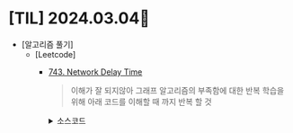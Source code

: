# [TIL] 2024.03.04📒

  * [알고리즘 풀기]
    * [Leetcode]
      * [743. Network Delay Time](https://leetcode.com/problems/network-delay-time/description/)
        > 이해가 잘 되지않아 그래프 알고리즘의 부족함에 대한 반복 학습을 위해 아래 코드를 이해할 때 까지 반복 할 것
          <details>
              <summary>소스코드</summary>
              <pre><code>
          class Solution {
              public int networkDelayTime(int[][] times, int n, int k) {
                  // 그래프를 표현하기 위한 리스트의 리스트를 생성합니다.
                  // 각 노드마다 인접한 노드의 목록을 저장합니다.
                  List<List<int[]>> graph = new ArrayList<>();
          
                  // 그래프 초기화: 빈 리스트로 초기화합니다.
                  for (int i = 0; i <= n; i++) {
                      graph.add(new ArrayList<>());
                  }
          
                  // times 배열을 사용하여 그래프를 구성합니다.
                  for (int[] time : times) {
                      // time[0]에서 time[1]까지의 거리와 시간을 저장합니다.
                      graph.get(time[0]).add(new int[]{time[1], time[2]});
                  }
          
                  // 각 노드까지의 최단 거리를 저장하기 위한 배열을 생성하고,
                  // 무한대로 초기화합니다.
                  int[] dis = new int[n + 1];
                  Arrays.fill(dis, Integer.MAX_VALUE);
                  // 시작 노드의 최단 거리는 0으로 설정합니다.
                  dis[k] = 0;
          
                  // 우선순위 큐를 사용하여 노드의 최단 거리를 업데이트합니다.
                  // 우선순위 큐에는 {최단 거리, 노드 번호}의 배열이 저장됩니다.
                  PriorityQueue<int[]> pq = new PriorityQueue<>((a, b) -> a[0] - b[0]);
                  // 시작 노드의 최단 거리를 우선순위 큐에 추가합니다.
                  pq.add(new int[]{0, k});
          
                  // 우선순위 큐가 비어 있을 때까지 반복합니다.
                  while (!pq.isEmpty()) {
                      // 우선순위 큐에서 가장 작은 최단 거리를 가진 노드를 가져옵니다.
                      int[] curr = pq.poll();
                      // 현재 노드에서 인접한 모든 노드에 대해 반복합니다.
                      for (int[] tar : graph.get(curr[1])) {
                          // 현재 노드를 통해 다음 노드로 가는 거리를 계산합니다.
                          int newDistance = curr[0] + tar[1];
                          // 만약 현재까지 계산된 최단 거리보다 더 짧은 거리를 찾았다면 업데이트합니다.
                          if (dis[tar[0]] > newDistance) {
                              dis[tar[0]] = newDistance;
                              // 업데이트된 최단 거리를 우선순위 큐에 추가합니다.
                              pq.add(new int[]{dis[tar[0]], tar[0]});
                          }
                      }
                  }
          
                  // 모든 노드까지의 최단 거리 중 가장 큰 값을 찾습니다.
                  int maxDistance = -1;
                  for (int i = 1; i <= n; i++) {
                      maxDistance = Math.max(maxDistance, dis[i]);
                  }
          
                  // 가장 큰 거리가 무한대인 경우, 모든 노드에 도달할 수 없는 것이므로 -1을 반환합니다.
                  return maxDistance == Integer.MAX_VALUE ? -1 : maxDistance;
              }
          }
                  </code></pre>
          </details>

         
